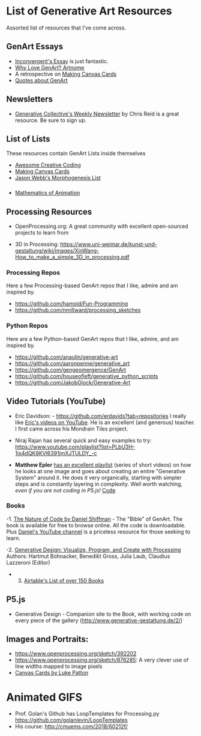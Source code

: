 # List of Generative Art Resources

Assorted list of resources that I've come across.

## GenArt Essays

- [Inconvergent's Essay](https://inconvergent.net/generative/) is just fantastic.
- [Why Love GenArt? Artnome](https://www.artnome.com/news/2018/8/8/why-love-generative-art)
- A retrospective on [Making Canvas Cards](https://friendofpixels.com/posts/making-canvas-cards)
- [Quotes about GenArt](http://www.artsnova.com/computer-art-quotes.html)


## Newsletters
- [Generative Collective's Weekly Newsletter](https://generative.substack.com/?sort=new) by Chris Reid is a great resource. Be sure to sign up.

## List of Lists
These resources contain GenArt Lists inside themselves
- [Awesome Creative Coding](https://github.com/terkelg/awesome-creative-coding)
- [Making Canvas Cards](https://friendofpixels.com/posts/making-canvas-cards)
- [Jason Webb's Morphogenesis List](https://github.com/jasonwebb/morphogenesis-resources/blob/master/README.md)


### 
- [Mathematics of Animation](https://winkervsbecks.github.io/mathematics-of-animation/#/)



## Processing Resources

- OpenProcessing.org: A great community with excellent open-sourced projects to learn from

- 3D in Processing: https://www.uni-weimar.de/kunst-und-gestaltung/wiki/images/XinWang-How_to_make_a_simple_3D_in_processing.pdf


### Processing Repos
Here a few Processing-based GenArt repos that I like, admire and am inspired by.

- https://github.com/hamoid/Fun-Programming
- https://github.com/nmillward/processing_sketches


### Python Repos
Here are a few Python-based GenArt repos that I like, admire, and am inspired by.

- https://github.com/anaulin/generative-art
- https://github.com/aaronpenne/generative_art
- https://github.com/gengeomergence/GenArt
- https://github.com/houseofleft/generative_python_scripts
- https://github.com/JakobGlock/Generative-Art

## Video Tutorials (YouTube)

- Eric Davidson: - https://github.com/erdavids?tab=repositories
I really like [Eric's videos on YouTube](https://www.youtube.com/c/TheBuffED/videos). He is an excellent (and generous) teacher. I first came across his Mondrain Tiles project.
- Niraj Rajan has several quick and easy examples to try: https://www.youtube.com/playlist?list=PLbU3H-1ix4dQK8KVl6391jmXJTULDY_-c

- **Matthew Epler** [has an excellent playlist](https://www.youtube.com/watch?v=rTqvf0BkTNE&list=PLyRZnpOSgMj3K8AV2I6UldnvTj6d_Zrf0) (series of short videos) on how he looks at one image and goes about creating an entire "Generative System" around it. He does it very organically, starting with simpler steps and is constantly layering in complexity. Well worth watching, *even if you are not coding in P5.js!* [Code](https://github.com/matthewepler/Generative-Design-Systems-with-P5js)

### Books

 -1. [The Nature of Code by Daniel Shiffman](https://natureofcode.com/) - The "Bible" of GenArt. The book is available for free to browse online. All the code is downloadable. Plus [Daniel's YouTube channel](https://www.youtube.com/channel/UCvjgXvBlbQiydffZU7m1_aw) is a priceless resource for those seeking to learn.

 -2. [Generative Design: Visualize, Program, and Create with Processing](https://www.amazon.com/Generative-Design-Visualize-Program-Processing/dp/1616890770/ref=sr_1_2?dchild=1&keywords=generative+design&qid=1596110874&sr=8-2) Authors: Hartmut Bohnacker, Benedikt Gross, Julia Laub, Claudius Lazzeroni (Editor)

- 3. [Airtable's List of over 150 Books](https://airtable.com/shrugbQMDGVNvArMT/tblSrU1fNAykSMyXU)



## P5.js
- Generative Design - Companion site to the Book, with working code on every piece of the gallery (http://www.generative-gestaltung.de/2/)



## Images and Portraits:
- https://www.openprocessing.org/sketch/392202
- https://www.openprocessing.org/sketch/876285: A very clever use of line widths mapped to image pixels
- [Canvas Cards by Luke Patton](https://canvas-cards.glitch.me/)

# Animated GIFS

- Prof. Golan's Github has LoopTemplates for Processing.py https://github.com/golanlevin/LoopTemplates
- His course: http://cmuems.com/2018/60212f/
